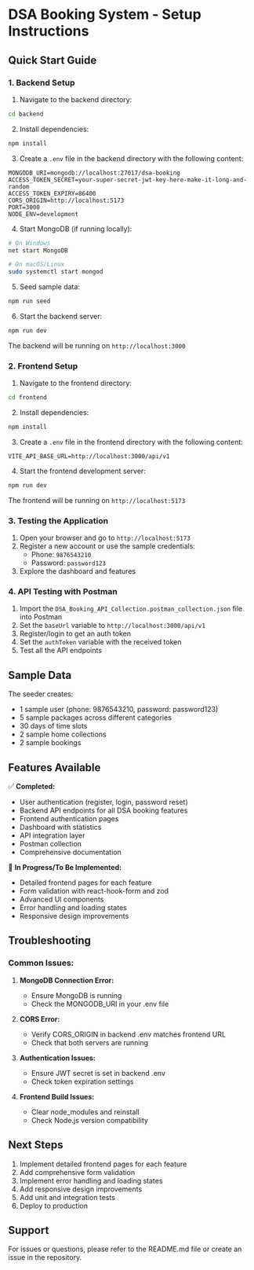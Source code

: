 # DSA Booking System - Setup Instructions

## Quick Start Guide

### 1. Backend Setup

1. Navigate to the backend directory:
```bash
cd backend
```

2. Install dependencies:
```bash
npm install
```

3. Create a `.env` file in the backend directory with the following content:
```env
MONGODB_URI=mongodb://localhost:27017/dsa-booking
ACCESS_TOKEN_SECRET=your-super-secret-jwt-key-here-make-it-long-and-random
ACCESS_TOKEN_EXPIRY=86400
CORS_ORIGIN=http://localhost:5173
PORT=3000
NODE_ENV=development
```

4. Start MongoDB (if running locally):
```bash
# On Windows
net start MongoDB

# On macOS/Linux
sudo systemctl start mongod
```

5. Seed sample data:
```bash
npm run seed
```

6. Start the backend server:
```bash
npm run dev
```

The backend will be running on `http://localhost:3000`

### 2. Frontend Setup

1. Navigate to the frontend directory:
```bash
cd frontend
```

2. Install dependencies:
```bash
npm install
```

3. Create a `.env` file in the frontend directory with the following content:
```env
VITE_API_BASE_URL=http://localhost:3000/api/v1
```

4. Start the frontend development server:
```bash
npm run dev
```

The frontend will be running on `http://localhost:5173`

### 3. Testing the Application

1. Open your browser and go to `http://localhost:5173`
2. Register a new account or use the sample credentials:
   - Phone: `9876543210`
   - Password: `password123`
3. Explore the dashboard and features

### 4. API Testing with Postman

1. Import the `DSA_Booking_API_Collection.postman_collection.json` file into Postman
2. Set the `baseUrl` variable to `http://localhost:3000/api/v1`
3. Register/login to get an auth token
4. Set the `authToken` variable with the received token
5. Test all the API endpoints

## Sample Data

The seeder creates:
- 1 sample user (phone: 9876543210, password: password123)
- 5 sample packages across different categories
- 30 days of time slots
- 2 sample home collections
- 2 sample bookings

## Features Available

✅ **Completed:**
- User authentication (register, login, password reset)
- Backend API endpoints for all DSA booking features
- Frontend authentication pages
- Dashboard with statistics
- API integration layer
- Postman collection
- Comprehensive documentation

🔄 **In Progress/To Be Implemented:**
- Detailed frontend pages for each feature
- Form validation with react-hook-form and zod
- Advanced UI components
- Error handling and loading states
- Responsive design improvements

## Troubleshooting

### Common Issues:

1. **MongoDB Connection Error:**
   - Ensure MongoDB is running
   - Check the MONGODB_URI in your .env file

2. **CORS Error:**
   - Verify CORS_ORIGIN in backend .env matches frontend URL
   - Check that both servers are running

3. **Authentication Issues:**
   - Ensure JWT secret is set in backend .env
   - Check token expiration settings

4. **Frontend Build Issues:**
   - Clear node_modules and reinstall
   - Check Node.js version compatibility

## Next Steps

1. Implement detailed frontend pages for each feature
2. Add comprehensive form validation
3. Implement error handling and loading states
4. Add responsive design improvements
5. Add unit and integration tests
6. Deploy to production

## Support

For issues or questions, please refer to the README.md file or create an issue in the repository.

